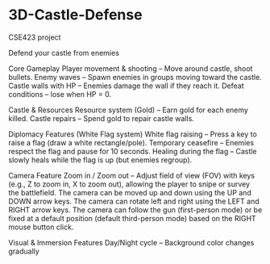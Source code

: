# 3D-Castle-Defense
CSE423 project

Defend your castle from enemies

Core Gameplay 
Player movement & shooting – Move around castle, shoot bullets.
Enemy waves – Spawn enemies in groups moving toward the castle.
Castle walls with HP – Enemies damage the wall if they reach it.
Defeat conditions – lose when HP = 0.

Castle & Resources
Resource system (Gold) – Earn gold for each enemy killed.
Castle repairs – Spend gold to repair castle walls.

Diplomacy Features (White Flag system)
White flag raising – Press a key to raise a flag (draw a white rectangle/pole).
Temporary ceasefire – Enemies respect the flag and pause for 10 seconds.
Healing during the flag – Castle slowly heals while the flag is up (but enemies regroup).

Camera Feature
Zoom in / Zoom out – Adjust field of view (FOV) with keys (e.g., Z to zoom in, X to zoom out), allowing the player to snipe or survey the battlefield.
The camera can be moved up and down using the UP and DOWN arrow keys. The camera can rotate left and right using the LEFT and RIGHT arrow keys. The camera can follow the gun (first-person mode) or be fixed at a default position (default third-person mode) based on the RIGHT mouse button click.

Visual & Immersion Features
Day/Night cycle – Background color changes gradually






